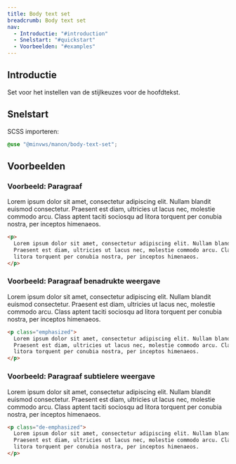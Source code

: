 ```yaml
---
title: Body text set
breadcrumb: Body text set
nav:
  - Introductie: "#introduction"
  - Snelstart: "#quickstart"
  - Voorbeelden: "#examples"
---
```


<h2 id="introduction">Introductie</h2>

Set voor het instellen van de stijlkeuzes voor de hoofdtekst.

<h2 id="quickstart">Snelstart</h2>

SCSS importeren:

```scss
@use "@minvws/manon/body-text-set";
```

<h2 id="examples">Voorbeelden</h2>

### Voorbeeld: Paragraaf

<p>
  Lorem ipsum dolor sit amet, consectetur adipiscing elit. Nullam blandit euismod
  consectetur. Praesent est diam, ultricies ut lacus nec, molestie commodo arcu. Class
  aptent taciti sociosqu ad litora torquent per conubia nostra, per inceptos himenaeos.
</p>

```html
<p>
  Lorem ipsum dolor sit amet, consectetur adipiscing elit. Nullam blandit euismod consectetur.
  Praesent est diam, ultricies ut lacus nec, molestie commodo arcu. Class aptent taciti sociosqu ad
  litora torquent per conubia nostra, per inceptos himenaeos.
</p>
```

### Voorbeeld: Paragraaf benadrukte weergave

<p class="emphasized">
  Lorem ipsum dolor sit amet, consectetur adipiscing elit. Nullam blandit euismod
  consectetur. Praesent est diam, ultricies ut lacus nec, molestie commodo arcu. Class
  aptent taciti sociosqu ad litora torquent per conubia nostra, per inceptos himenaeos.
</p>

```html
<p class="emphasized">
  Lorem ipsum dolor sit amet, consectetur adipiscing elit. Nullam blandit euismod consectetur.
  Praesent est diam, ultricies ut lacus nec, molestie commodo arcu. Class aptent taciti sociosqu ad
  litora torquent per conubia nostra, per inceptos himenaeos.
</p>
```

### Voorbeeld: Paragraaf subtielere weergave

<p class="de-emphasized">
  Lorem ipsum dolor sit amet, consectetur adipiscing elit. Nullam blandit euismod
  consectetur. Praesent est diam, ultricies ut lacus nec, molestie commodo arcu. Class
  aptent taciti sociosqu ad litora torquent per conubia nostra, per inceptos himenaeos.
</p>

```html
<p class="de-emphasized">
  Lorem ipsum dolor sit amet, consectetur adipiscing elit. Nullam blandit euismod consectetur.
  Praesent est diam, ultricies ut lacus nec, molestie commodo arcu. Class aptent taciti sociosqu ad
  litora torquent per conubia nostra, per inceptos himenaeos.
</p>
```
